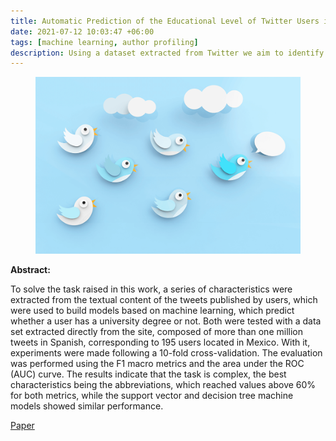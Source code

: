 ```yaml
---
title: Automatic Prediction of the Educational Level of Twitter Users in Mexico
date: 2021-07-12 10:03:47 +06:00
tags: [machine learning, author profiling]
description: Using a dataset extracted from Twitter we aim to identify if the user has a university degree or no.
---
```


<figure>
<img src="/assets/img/posts/2021-07-12-automatic-prediction-twitter-mexico/twitter.png" alt="Twitter">
</figure>

**Abstract:**

To solve the task raised in this work, a series of characteristics were extracted from the textual content of the tweets published by users, which were used to build models based on machine learning, which predict whether a user has a university degree or not. Both were tested with a data set extracted directly from the site, composed of more than one million tweets in Spanish, corresponding to 195 users located in Mexico. With it, experiments were made following a 10-fold cross-validation. The evaluation was performed using the F1 macro metrics and the area under the ROC (AUC) curve. The results indicate that the task is complex, the best characteristics being the abbreviations, which reached values above 60% for both metrics, while the support vector and decision tree machine models showed similar performance.

<a href="https://rde.inegi.org.mx/index.php/2021/04/08/prediccion-automatica-del-nivel-educativo-en-usuarios-de-twitter-en-mexico/" target="_blank" rel="noopener">Paper</a>